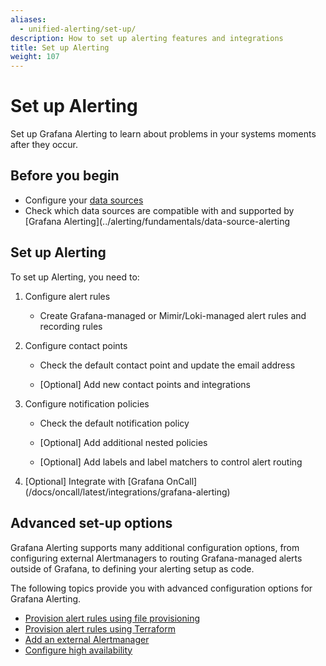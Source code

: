 ```yaml
---
aliases:
  - unified-alerting/set-up/
description: How to set up alerting features and integrations
title: Set up Alerting
weight: 107
---
```


# Set up Alerting

Set up Grafana Alerting to learn about problems in your systems moments after they occur.

## Before you begin

- Configure your [data sources](../../administration/data-source-management)
- Check which data sources are compatible with and supported by [Grafana Alerting](../alerting/fundamentals/data-source-alerting

## Set up Alerting

To set up Alerting, you need to:

1. Configure alert rules

   - Create Grafana-managed or Mimir/Loki-managed alert rules and recording rules

1. Configure contact points

   - Check the default contact point and update the email address

   - [Optional] Add new contact points and integrations

1. Configure notification policies

   - Check the default notification policy

   - [Optional] Add additional nested policies

   - [Optional] Add labels and label matchers to control alert routing

1. [Optional] Integrate with [Grafana OnCall]
   (/docs/oncall/latest/integrations/grafana-alerting)

## Advanced set-up options

Grafana Alerting supports many additional configuration options, from configuring external Alertmanagers to routing Grafana-managed alerts outside of Grafana, to defining your alerting setup as code.

The following topics provide you with advanced configuration options for Grafana Alerting.

- [Provision alert rules using file provisioning](../set-up/provision-alerting-resources/file-provisioning)
- [Provision alert rules using Terraform](../set-up/provision-alerting-resources/terraform-provisioning)
- [Add an external Alertmanager](../set-up/configure-alertmanager)
- [Configure high availability](../set-up/configure-high-availability)
